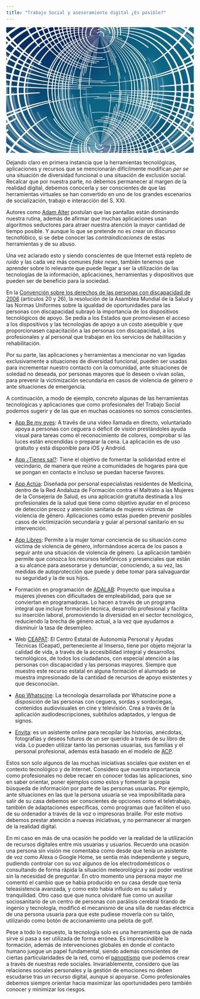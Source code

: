```yaml
---
title: "Trabajo Social y asesoramiento digital ¿Es posible?"
---
```


![](..\images\network-3597099_960_720.jpg)

Dejando claro en primera instancia que la herramientas tecnológicas, aplicaciones y recursos que se mencionarán difícilmente modifican *per se* una situación de diversidad funcional o una situación de exclusión social. Recalcar que por nuestra parte, no debemos permanecer al margen de la realidad digital, debemos conocerla  y ser conscientes de que las herramientas virtuales se han convertido en uno de los grandes escenarios de socialización, trabajo e interacción del S. XXI.

Autores como [Adam Alter](<https://en.wikipedia.org/wiki/Adam_Alter>) postulan que las pantallas están dominando nuestra rutina, además de afirmar que muchas aplicaciones usan algoritmos seductores para atraer nuestra atención la mayor cantidad de tiempo posible. Y aunque lo que se pretende no es crear un discurso tecnofóbico, si se debe conocer las *contraindicaciones* de estas herramientas y de su abuso. 

Una vez aclarado esto y siendo conscientes de que Internet está repleto de *ruido* y las cada vez más comunes *fake news*, también tenemos que aprender sobre lo relevante que puede llegar a ser la utilización de las tecnologías de la información, aplicaciones, herramientas y dispositivos que pueden ser de beneficio para la sociedad. 

En la [Convención sobre los derechos de las personas con discapacidad de 2006](https://www.un.org/esa/socdev/enable/documents/tccconvs.pdf)  (artículos 20 y 26), la resolución de la Asamblea Mundial de la Salud y las Normas Uniformes sobre la igualdad de oportunidades para las personas con discapacidad subrayó la importancia de los dispositivos tecnológicos de apoyo. Se pedía a los Estados que promoviesen el acceso a los dispositivos y las tecnologías de apoyo a un costo asequible y que proporcionasen  capacitación a las personas con discapacidad, a los profesionales y al personal que trabajan en los servicios de habilitación y rehabilitación.

Por su parte, las aplicaciones y herramientas a mencionar no van ligadas exclusivamente a  situaciones de diversidad funcional, pueden ser usadas para incrementar nuestro contacto con la comunidad, ante situaciones de soledad no deseada, por personas mayores que lo deseen o vivan solas, para prevenir la victimización secundaria en casos de violencia de género o ante situaciones de emergencia. 

A continuación, a modo de ejemplo, concreto algunas de las herramientas tecnológicas y aplicaciones que como profesionales del Trabajo Social podemos sugerir y de las que en muchas ocasiones no somos conscientes. 

- [App Be my eyes](<https://play.google.com/store/apps/details?id=com.bemyeyes.bemyeyes&hl=es>): A través de una video llamada en directo, voluntariado apoya a personas con ceguera o déficit de visión prestándoles ayuda visual para tareas como el reconocimiento de colores, comprobar si las luces están encendidas o preparar la cena. La aplicación es de uso gratuito y está disponible para iOS y Android.

- [App ¿Tienes sal?](<https://apps.apple.com/us/app/tienes-sal/id1148895169?l=es>): Tiene el objetivo de fomentar la solidaridad entre el vecindario, de manera que reúne a comunidades de hogares para que se pongan en contacto e incluso se puedan hacerse favores. 

- [App Actúa](<https://play.google.com/store/apps/details?id=org.imibic.actuacion&hl=es>): Diseñada por personal especialistas residentes de Medicina, dentro de la Red Andaluza de Formación contra el Maltrato a las Mujeres de la Consejería de Salud, es una aplicación gratuita destinada a los profesionales de la salud que tiene como objetivo ayudar en el proceso de detección precoz y atención sanitaria de mujeres víctimas de violencia de género. Aplicaciones como estas pueden prevenir posibles casos de victimización secundaria y guiar al personal sanitario en su intervención. 

- [App Libres](<https://play.google.com/store/apps/details?id=com.fraileyblanco.android.libres&hl=es>): Permite a la mujer tomar conciencia de su situación como víctima de violencia de género, informándose acerca de los pasos a seguir ante una situación de violencia de género. La aplicación también permite que conozca los recursos telefónicos y presenciales que están a su alcance para asesorarse y denunciar, conociendo, a su vez, las medidas de autoprotección que puede y debe tomar para salvaguardar su seguridad y la de sus hijos.

- Formación en programación de [ADALAB](https://adalab.es/): Proyecto que impulsa a mujeres jóvenes con dificultades de empleabilidad, para que se conviertan en programadoras. Lo hacen a través de un programa integral que incluye formación técnica, desarrollo profesional y facilita su inserción laboral, promoviendo la diversidad en el sector tecnológico, reduciendo la brecha de género actual, a la vez que ayudamos a disminuir la tasa de desempleo.

- Web [CEAPAT](https://ceapat.imserso.es/ceapat_01/index.htm): El Centro Estatal de Autonomía Personal y Ayudas Técnicas (Ceapat), perteneciente al Imserso, tiene por objeto mejorar la calidad de vida, a través de la accesibilidad integral y desarrollos tecnológicos, de todos los ciudadanos, con especial atención a las personas con discapacidad y las personas mayores. Siempre que muestro este recurso estatal en alguna formación el alumnado se muestra impresionado de la cantidad de recursos de apoyo existentes y que desconocían. 

- [App Whatscine](https://www.whatscine.es/): La tecnología desarrollada por Whatscine pone a disposición de las personas con ceguera, sordas y sordociegas, contenidos audiovisuales en cine y televisión. Crea a través de la aplicación audiodescripciones, subtítulos adaptados, y  lengua de signos.

- [Envita](https://envita.es/): es un asistente online para recopilar las historias, anécdotas, fotografías y deseos futuros de un ser querido a través de su libro de vida. Lo pueden utilizar tanto las personas usuarias, sus familias y el personal profesional, además está basado en el modelo de [ACP](http://envejecimiento.csic.es/documentos/documentos/enred-modeloatencioncuadernosmatia.pdf). 

Estos son solo algunos de las muchas iniciativas sociales que existen en el contexto tecnológico y de Internet. Considero que nuestra importancia como profesionales no debe recaer en conocer todas las aplicaciones, sino en saber orientar, poner ejemplos como estos y fomentar la propia búsqueda de información por parte de las personas usuarias. Por ejemplo, ante situaciones en las que la persona usuaria se vea imposibilitada para salir de su casa debemos ser conscientes de opciones como el teletrabajo, también de adaptaciones específicas, como programas que faciliten el uso de su ordenador a través de la voz o impresoras braille. Por este motivo debemos prestar atención a nuevas iniciativas, y no permanecer al margen de la realidad digital. 

En mi caso en más de una ocasión he podido ver la realidad de la utilización de recursos digitales entre mis usuarias y usuarios. Recuerdo  una ocasión una persona sin visión me comentaba como desde que tenía un asistente de voz como Alexa o Google Home, se sentía más independiente y seguro, pudiendo controlar con su voz algunos de los electrodomésticos o consultando de forma rápida la situación meteorológica  y así poder vestirse sin la necesidad de preguntar. En otro momento una persona mayor me comentó el cambio que se había producido en su casa desde que tenía  teleasistencia avanzada, y como esto había influido en su salud y tranquilidad. Otro caso que que nunca olvidaré fue como un auxiliar sociosanitario de un centro de personas con parálisis cerebral tirando de ingenio y tecnología, modificó el mecanismo de una silla de ruedas eléctrica de una persona usuaria para que este pudiese moverla con su talón, utilizando como botón de accionamiento una pelota de golf. 

Pese a todo lo expuesto, la tecnología solo es una herramienta que de nada sirve si pasa a ser utilizada de forma errónea. Es imprescindible la formación, además de intervenciones globales en donde el contacto humano juegue un papel fundamental, siendo además conscientes de ciertas particularidades de la red, como el [panoptismo](https://es.wikipedia.org/wiki/Pan%C3%B3ptico) que podemos crear a través de nuestras rede sociales. Invariablemente, considero que las relaciones sociales personales y la gestión de emociones no deben escudarse tras un recurso digital, aunque si apoyarse. Como profesionales debemos siempre orientar hacia maximizar las oportunidades pero también conocer y minimizar los riesgos.  
